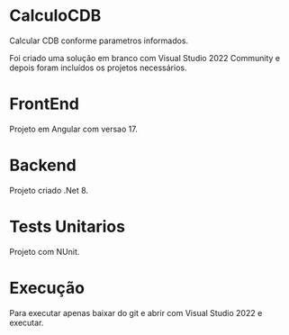 # CalculoCDB
Calcular CDB conforme parametros informados.

Foi criado uma solução em branco com Visual Studio 2022 Community e depois foram incluídos os projetos necessários.

# FrontEnd 
Projeto em Angular com versao 17.

# Backend 
Projeto criado .Net 8.

# Tests Unitarios 
Projeto com NUnit.

# Execução
Para executar apenas baixar do git e abrir com Visual Studio 2022 e executar.


